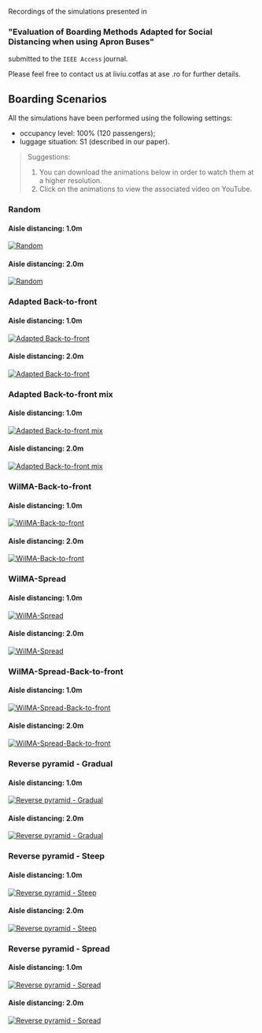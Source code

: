 Recordings of the simulations presented in 
### **"Evaluation of Boarding Methods Adapted for  Social Distancing when using Apron Buses"** 
submitted to the `IEEE Access` journal. 

Please feel free to contact us at liviu.cotfas at ase .ro for further details. 

## Boarding Scenarios

All the simulations have been performed using the following settings:
- occupancy level: 100% (120 passengers);
- luggage situation: S1 (described in our paper).

> Suggestions: 
> 1. You can download the animations below in order to watch them at a higher resolution.
> 2. Click on the animations to view the associated video on YouTube.

### Random
#### Aisle distancing: 1.0m
[![Random](recordings/random-1m.gif)](https://youtu.be/NduXKpdeSmM)
#### Aisle distancing: 2.0m
[![Random](recordings/random-2m.gif)](https://youtu.be/otVWfPqwZoE)
### Adapted Back-to-front
#### Aisle distancing: 1.0m
[![Adapted Back-to-front](recordings/adapted-btf-1m.gif)](https://youtu.be/4AIjXSHyqng)
#### Aisle distancing: 2.0m
[![Adapted Back-to-front](recordings/adapted-btf-2m.gif)](https://youtu.be/e_5IH0VxDj8)
### Adapted Back-to-front mix
#### Aisle distancing: 1.0m
[![Adapted Back-to-front mix](recordings/adapted-btf-mix-1m.gif)](https://youtu.be/Q0nXSd7w5dY)
#### Aisle distancing: 2.0m
[![Adapted Back-to-front mix](recordings/adapted-btf-mix-2m.gif)](https://youtu.be/yEvD1JL1o4I)
### WilMA-Back-to-front
#### Aisle distancing: 1.0m
[![WilMA-Back-to-front](recordings/wilma-btf-1m.gif)](https://youtu.be/PoESlATehmA)
#### Aisle distancing: 2.0m
[![WilMA-Back-to-front](recordings/wilma-btf-2m.gif)](https://youtu.be/7CPn6p-8azU)
### WilMA-Spread
#### Aisle distancing: 1.0m
[![WilMA-Spread](recordings/wilma-spread-1m.gif)](https://youtu.be/MNXyiClzhsQ)
#### Aisle distancing: 2.0m
[![WilMA-Spread](recordings/wilma-spread-2m.gif)](https://youtu.be/3XHI_i8xip8)
### WilMA-Spread-Back-to-front
#### Aisle distancing: 1.0m
[![WilMA-Spread-Back-to-front](recordings/wilma-spread-btf-1m.gif)](https://youtu.be/88ZGo268CYw)
#### Aisle distancing: 2.0m
[![WilMA-Spread-Back-to-front](recordings/wilma-spread-btf-2m.gif)](https://youtu.be/VcnQ8NDSIYw)
### Reverse pyramid - Gradual
#### Aisle distancing: 1.0m
[![Reverse pyramid - Gradual](recordings/rp-gradual-1m.gif)](https://youtu.be/igAkLKgY9WI)
#### Aisle distancing: 2.0m
[![Reverse pyramid - Gradual](recordings/rp-gradual-2m.gif)](https://youtu.be/G8O041sOsHM)
### Reverse pyramid - Steep
#### Aisle distancing: 1.0m
[![Reverse pyramid - Steep](recordings/rp-steep-1m.gif)](https://youtu.be/IodyW6MPQHc)
#### Aisle distancing: 2.0m
[![Reverse pyramid - Steep](recordings/rp-steep-2m.gif)](https://youtu.be/j3ZbQuwQIQU)
### Reverse pyramid - Spread
#### Aisle distancing: 1.0m
[![Reverse pyramid - Spread](recordings/rp-spread-1m.gif)](https://youtu.be/UK3BrSVFk5A)
#### Aisle distancing: 2.0m
[![Reverse pyramid - Spread](recordings/rp-spread-2m.gif)](https://youtu.be/k_mFoLsS50U)